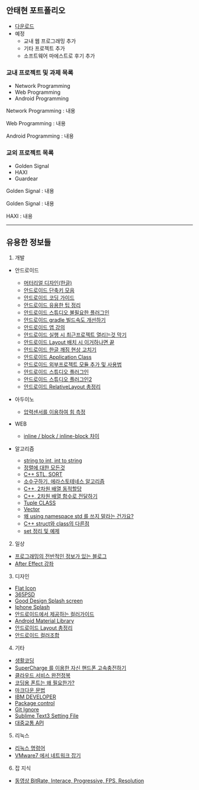 ﻿## 안태현 포트폴리오
* [다운로드](https://sejonguniversity-my.sharepoint.com/personal/antaehyeon_sju_ac_kr/_layouts/15/guestaccess.aspx?docid=004042e6bab884db39aebe3b92124f8f0&authkey=AY8tv2It6SitdC9_i17QU1k&e=d9761bb499bb4fb4b100db661ddd6b3a)
* 예정
  * 교내 웹 프로그래밍 추가
  * 기타 프로젝트 추가
  * 소프트웨어 마에스트로 후기 추가

### 교내 프로젝트 및 과제 목록
* Network Programming
* Web Programming
* Android Programming

Network Programming
: 내용

Web Programming
: 내용

Android Programming
: 내용

### 교외 프로젝트 목록
* Golden Signal
* HAXI
* Guardear

Golden Signal
: 내용

Golden Signal
: 내용

HAXI
: 내용

---


## 유용한 정보들
1. 개발
  * 안드로이드
    * [머터리얼 디자인(한글)](https://davidhyk.github.io/google-design-ko/what-is-material/elevation-shadows.html#elevation-shadows-object-relationships)
    * [안드로이드 단축키 모음](http://kkangeva.tistory.com/42)
    * [안드로이드 코딩 가이드](http://kkangeva.tistory.com/40)
    * [안드로이드 유용한 팁 정리](http://techjun.com/1450)
    * [안드로이드 스튜디오 불필요한 플러그인](http://apphappy.tistory.com/4)
    * [안드로이드 gradle 빌드속도 개선하기](https://blog.asamaru.net/2015/09/29/android-gradle-builds-speed-up/)
    * [안드로이드 앱 강의](http://onycomict.com/board/bbs/board.php?bo_table=class&page=11)
    * [안드로이드 실행 시 최근프로젝트 열리는것 막기](http://blog.naver.com/PostView.nhn?blogId=eominsuk55&logNo=220597823353&redirect=Dlog&widgetTypeCall=true)
    * [안드로이드 Layout 배치 시 이거하나면 끝](http://egloos.zum.com/mightyfine/v/309033)
    * [안드로이드 한글 깨짐 현상 고치기](http://thdev.tech/androiddev/2016/09/21/Android-Studio-Layout-Preview-Not-Korean.html)
    * [안드로이드 Application Class](http://www.devs.kr/study/605)
    * [안드로이드 외부프로젝트 모듈 추가 및 사용법](http://bonoogi.postype.com/post/1295/)
    * [안드로이드 스튜디오 플러그인](http://stanleykou.tistory.com/entry/Android-studio%EC%9D%98-%EC%9C%A0%EC%9A%A9%ED%95%9C-%ED%94%8C%EB%9F%AC%EA%B7%B8%EC%9D%B8)
    * [안드로이드 스튜디오 플러그인2](http://coolsharp.blogspot.kr/2015/04/blog-post_2.html)
    * [안드로이드 RelativeLayout 총정리](http://freehoon.tistory.com/entry/%EC%95%88%EB%93%9C%EB%A1%9C%EC%9D%B4%EB%93%9C-%EB%B7%B0%EA%B7%B8%EB%A3%B9-RelativeLayout)

  * 아두이노
    * [압력센서를 이용하여 힘 측정](http://kocoafab.cc/tutorial/view/105)

  * WEB
    * [inline / block / inline-block 차이](http://blog.naver.com/PostView.nhn?blogId=leesd88&logNo=220682157303)

  * 알고리즘
    * [string to int, int to string](http://arer.tistory.com/43)
    * [정렬에 대한 모든것](http://anster.tistory.com/147)
    * [C++ STL, SORT](http://gshscs.tistory.com/11)
    * [소수구하기, 에라스토테네스 알고리즘](https://m.blog.naver.com/PostView.nhn?blogId=occidere&logNo=220793078545&proxyReferer=https%3A%2F%2Fwww.google.co.kr%2F)
    * [C++, 2차원 배열 동적할당](http://hashcode.co.kr/questions/288/new%EB%A1%9C-2%EC%B0%A8%EC%9B%90-%EB%B0%B0%EC%97%B4-%EB%A7%8C%EB%93%A4%EA%B8%B0)
    * [C++, 2차원 배열 함수로 전달하기](http://hashcode.co.kr/questions/764/2%EC%B0%A8%EC%9B%90-%EB%B0%B0%EC%97%B4%EC%9D%84-%ED%95%A8%EC%88%98%EB%A1%9C-%EC%A0%84%EB%8B%AC%ED%95%A0-%EC%88%98%EA%B0%80-%EC%97%86%EC%8A%B5%EB%8B%88%EB%8B%A4)
    * [Tuple CLASS](http://egloos.zum.com/sweeper/v/2994673)
    * [Vector](http://dream-cy.tistory.com/4)
    * [왜 using namespace std 를 쓰지 말라는 건가요?](http://hashcode.co.kr/questions/80/%EC%99%9C-using-namespace-std%EB%A5%BC-%EC%93%B0%EC%A7%80-%EB%A7%90%EB%9D%BC%EB%8A%94%EA%B1%B0%EC%97%90%EC%9A%94)
    * [C++ struct와 class의 다른점](http://egloos.zum.com/minjang/v/2049827)
    * [set 정리 및 예제](http://hyeonstorage.tistory.com/327)


2. 일상
  * [프로그래밍의 전반적인 정보가 있는 블로그](http://horajjan.blog.me/)
  * [After Effect 강좌](http://blog.naver.com/pthansae/166407243)

3. 디자인
  * [Flat Icon](http://www.flaticon.com/)
  * [365PSD](http://kr.365psd.com/)
  * [Good Design Splash screen](https://www.google.co.kr/search?q=Iphone+Splash&newwindow=1&safe=off&biw=1466&bih=933&source=lnms&tbm=isch&sa=X&ved=0ahUKEwiq9Na41_3OAhXJo5QKHaaPAfQQ_AUIBigB#newwindow=1&safe=off&tbm=isch&q=good+splash+screen+design)
 * [Iphone Splash](https://www.google.co.kr/search?q=Iphone+Splash&newwindow=1&safe=off&biw=1466&bih=933&source=lnms&tbm=isch&sa=X&ved=0ahUKEwiq9Na41_3OAhXJo5QKHaaPAfQQ_AUIBigB)
 * [안드로이드에서 제공하는 컬러가이드](https://material.google.com/style/color.html#color-color-palette)
 * [Android Material Library](https://github.com/navasmdc/MaterialDesignLibrary)
 * [안드로이드 Layout 총정리](http://azdesigntm.com/329)
 * [안드로이드 컬러조합](https://material.io/color/#!/?view.left=0&view.right=0&primary.color=9C27B0)

4. 기타
  * [생활코딩](https://opentutorials.org/course/1)
  * [SuperCharge 를 이용한 자신 핸드폰 고속충전하기](http://tirasol.untitle.org/158)
  * [클라우드 서비스 완전정복](http://www.bloter.net/archives/252096)
  * [코딩용 폰트는 왜 필요한가?](http://ppss.kr/archives/66633)
  * [마크다운 문법](http://blog.kalkin7.com/2014/02/05/wordpress-markdown-quick-reference-for-koreans/)
  * [IBM DEVELOPER](https://developer.ibm.com/kr/)
  * [Package control](https://packagecontrol.io/)
  * [Git Ignore](https://www.gitignore.io/)
  * [Sublime Text3 Setting File](http://thyn.asuscomm.com:8080/antaehyeon/Utility,%20%ec%9c%a0%ed%8b%b8%eb%a6%ac%ed%8b%b0/SublimeText%20Setting.exe)
  * [대중교통 API](https://lab.odsay.com/)

5. 리눅스

  * [리눅스 명령어](http://slayer95.tistory.com/entry/Tip%EB%A6%AC%EB%88%85%EC%8A%A4-%ED%84%B0%EB%AF%B8%EB%84%90-%EB%AA%85%EB%A0%B9%EC%96%B4-%EB%AA%A8%EC%9D%8C)
  * [VMware7 에서 네트워크 잡기](http://redkreuz.tistory.com/164)

6. 잡 지식
  * [동영상 BitRate, Interace, Progressive, FPS, Resolution](http://airensoft.github.io/2016/06/09/Four-main-factors-that-determine-the-image-quality-of-the-video/)
